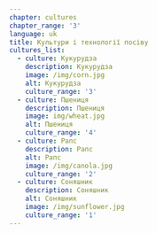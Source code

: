 ```yaml
---
chapter: cultures
chapter_range: '3'
language: uk
title: Культури і технології посіву
cultures_list:
  - culture: Кукурудза
    description: Кукурудза
    image: /img/corn.jpg
    alt: Кукурудза
    culture_range: '3'
  - culture: Пшениця
    description: Пшениця
    image: img/wheat.jpg
    alt: Пшениця
    culture_range: '4'
  - culture: Рапс
    description: Рапс
    alt: Рапс
    image: /img/canola.jpg
    culture_range: '2'
  - culture: Соняшник
    description: Соняшник
    alt: Соняшник
    image: /img/sunflower.jpg
    culture_range: '1'
---
```

